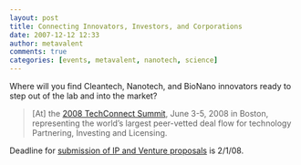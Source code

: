 ```yaml
---
layout: post
title: Connecting Innovators, Investors, and Corporations
date: 2007-12-12 12:33
author: metavalent
comments: true
categories: [events, metavalent, nanotech, science]
---
```

Where will you find Cleantech, Nanotech, and BioNano innovators ready to step out of the lab and into the market?<blockquote>[At] the <a href="http://www.techconnect.org/Summit2008/">2008 TechConnect Summit</a>, June 3-5, 2008 in Boston, representing the world’s largest peer-vetted deal flow for technology Partnering, Investing and Licensing.</blockquote>Deadline for <a href="http://www.techconnect.org/Summit2008/participate/">submission of IP and Venture proposals</a> is 2/1/08.
